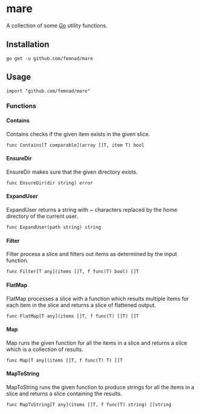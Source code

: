 # mare

A collection of some [Go](https://golang.org/) utility functions.

## Installation

```
go get -u github.com/femnad/mare
```

## Usage

```
import "github.com/femnad/mare"
```

### Functions

#### Contains

Contains checks if the given item exists in the given slice.

```
func Contains[T comparable](array []T, item T) bool
```

#### EnsureDir

EnsureDir makes sure that the given directory exists.

```
func EnsureDir(dir string) error
```

#### ExpandUser

ExpandUser returns a string with ~ characters replaced by the home directory of the current user.

```
func ExpandUser(path string) string
```

#### Filter

Filter process a slice and filters out items as determined by the input function.

```
func Filter[T any](items []T, f func(T) bool) []T
```

#### FlatMap

FlatMap processes a slice with a function which results multiple items for each item in the slice and returns a slice of flattened output.

```
func FlatMap[T any](items []T, f func(T) []T) []T
```

#### Map

Map runs the given function for all the items in a slice and returns a slice which is a collection of results.

```
func Map[T any](items []T, f func(T) T) []T
```

#### MapToString

MapToString runs the given function to produce strings for all the items in a slice and returns a slice containing the results.

```
func MapToString[T any](items []T, f func(T) string) []string
```
